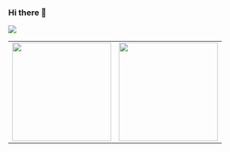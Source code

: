 ### Hi there 👋 
![](https://komarev.com/ghpvc/?username=totonantoko)

<table width="100%">
  <tr>
    <td>
      <img height="200em" src="https://github-readme-stats.vercel.app/api?username=TotonAntoko&show_icons=true&hide_border=true" /> 
    </td>
    <td> 
      <img height="200em" src="https://github-readme-stats.vercel.app/api/top-langs/?username=TotonAntoko&show_icons=true&hide_border=true&layout=compact&langs_count=10&hide=Jupyter%20Notebook"/> 
    </td>
  </tr>
<table>
<!--
**TotonAntoko/TotonAntoko** is a ✨ _special_ ✨ repository because its `README.md` (this file) appears on your GitHub profile.

Here are some ideas to get you started:

- 🔭 I’m currently working on ...
- 🌱 I’m currently learning ...
- 👯 I’m looking to collaborate on ...
- 🤔 I’m looking for help with ...
- 💬 Ask me about ...
- 📫 How to reach me: ...
- 😄 Pronouns: ...
- ⚡ Fun fact: ...
-->

